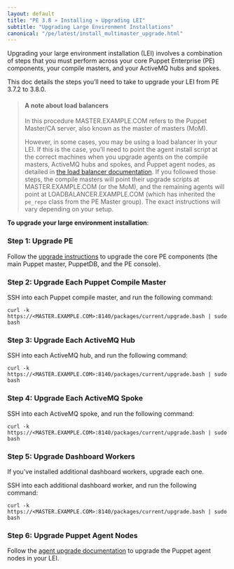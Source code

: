 ```yaml
---
layout: default
title: "PE 3.8 » Installing » Upgrading LEI"
subtitle: "Upgrading Large Environment Installations"
canonical: "/pe/latest/install_multimaster_upgrade.html"
---
```


Upgrading your large environment installation (LEI) involves a combination of steps that you must perform across your core Puppet Enterprise (PE) components, your compile masters, and your ActiveMQ hubs and spokes.

This doc details the steps you’ll need to take to upgrade your LEI from PE 3.7.2 to 3.8.0.

>#### A note about load balancers
>
>In this procedure MASTER.EXAMPLE.COM refers to the Puppet Master/CA server, also known as the master of masters (MoM).
>
>However, in some cases, you may be using a load balancer in your LEI. If this is the case, you’ll need to point the agent install script at the correct machines when you upgrade agents on the compile masters, ActiveMQ hubs and spokes, and Puppet agent nodes, as detailed in [the load balancer documentation](./install_multimaster.html#using-load-balancers-in-a-large-environment-installation). If you followed those steps, the compile masters will point their upgrade scripts at MASTER.EXAMPLE.COM (or the MoM), and the remaining agents will point at LOADBALANCER.EXAMPLE.COM (which has inherited the `pe_repo` class from the PE Master group). The exact instructions will vary depending on your setup.

**To upgrade your large environment installation**:

### Step 1: Upgrade PE

Follow the [upgrade instructions](./install_upgrading.html#upgrading-a-split-installation) to upgrade the core PE components (the main Puppet master, PuppetDB, and the PE console).

### Step 2: Upgrade Each Puppet Compile Master

SSH into each Puppet compile master, and run the following command:

  `curl -k https://<MASTER.EXAMPLE.COM>:8140/packages/current/upgrade.bash | sudo bash`

### Step 3: Upgrade Each ActiveMQ Hub

SSH into each ActiveMQ hub, and run the following command:

  `curl -k https://<MASTER.EXAMPLE.COM>:8140/packages/current/upgrade.bash | sudo bash`

### Step 4: Upgrade Each ActiveMQ Spoke

SSH into each ActiveMQ spoke, and run the following command:

  `curl -k https://<MASTER.EXAMPLE.COM>:8140/packages/current/upgrade.bash | sudo bash`

### Step 5: Upgrade Dashboard Workers

If you've installed additional dashboard workers, upgrade each one.

SSH into each additional dashboard worker, and run the following command:

  `curl -k https://<MASTER.EXAMPLE.COM>:8140/packages/current/upgrade.bash | sudo bash`

### Step 6: Upgrade Puppet Agent Nodes

Follow the [agent upgrade documentation](./install_agents.html) to upgrade the Puppet agent nodes in your LEI.
